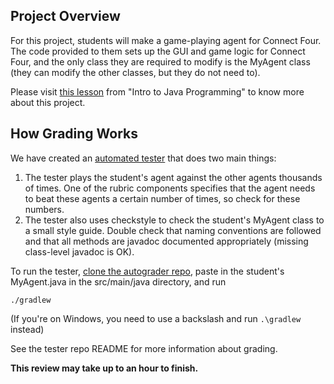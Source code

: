 ## Project Overview

For this project, students will make a game-playing agent for Connect Four. The code provided to them sets up the GUI and game logic for Connect Four, and the only class they are required to modify is the MyAgent class (they can modify the other classes, but they do not need to).

Please visit [this lesson](https://www.udacity.com/course/viewer#!/c-cs046/l-3064138744/e-3054808770/m-3093088645) from  "Intro to Java Programming" to know more about this project.

## How Grading Works

We have created an [automated tester][1] that does two main things:

1. The tester plays the student's agent against the other agents thousands of times. One of the rubric components specifies that the agent needs to beat these agents a certain number of times, so check for these numbers.
2. The tester also uses checkstyle to check the student's MyAgent class to a small style guide. Double check that naming conventions are followed and that all methods are javadoc documented appropriately (missing class-level javadoc is OK).

To run the tester, [clone the autograder repo][1], paste in the student's MyAgent.java in the src/main/java directory, and run

```
./gradlew
```


(If you're on Windows, you need to use a backslash and run `.\gradlew` instead)

See the tester repo README for more information about grading.

[1]: https://github.com/udacity/connect-four-tester


**This review may take up to an hour to finish.**
